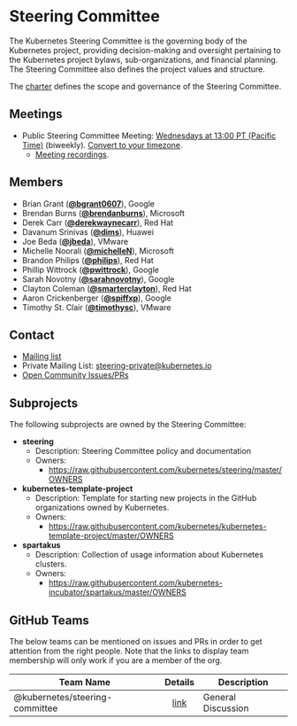 <!---
This is an autogenerated file!

Please do not edit this file directly, but instead make changes to the
sigs.yaml file in the project root.

To understand how this file is generated, see https://git.k8s.io/community/generator/README.md
--->
# Steering Committee

The Kubernetes Steering Committee is the governing body of the Kubernetes project, providing decision-making and oversight pertaining to the Kubernetes project bylaws, sub-organizations, and financial planning. The Steering Committee also defines the project values and structure.

The [charter](https://git.k8s.io/steering/charter.md) defines the scope and governance of the Steering Committee.

## Meetings
* Public Steering Committee Meeting: [Wednesdays at 13:00 PT (Pacific Time)](https://bit.ly/k8s-steering-wd) (biweekly). [Convert to your timezone](http://www.thetimezoneconverter.com/?t=13:00&tz=PT%20%28Pacific%20Time%29).
  * [Meeting recordings](https://www.youtube.com/watch?v=YAzgJRQxsdc&list=PL69nYSiGNLP1yP1B_nd9-drjoxp0Q14qM).

## Members

* Brian Grant (**[@bgrant0607](https://github.com/bgrant0607)**), Google
* Brendan Burns (**[@brendanburns](https://github.com/brendanburns)**), Microsoft
* Derek Carr (**[@derekwaynecarr](https://github.com/derekwaynecarr)**), Red Hat
* Davanum Srinivas (**[@dims](https://github.com/dims)**), Huawei
* Joe Beda (**[@jbeda](https://github.com/jbeda)**), VMware
* Michelle Noorali (**[@michelleN](https://github.com/michelleN)**), Microsoft
* Brandon Philips (**[@philips](https://github.com/philips)**), Red Hat
* Phillip Wittrock (**[@pwittrock](https://github.com/pwittrock)**), Google
* Sarah Novotny (**[@sarahnovotny](https://github.com/sarahnovotny)**), Google
* Clayton Coleman (**[@smarterclayton](https://github.com/smarterclayton)**), Red Hat
* Aaron Crickenberger (**[@spiffxp](https://github.com/spiffxp)**), Google
* Timothy St. Clair (**[@timothysc](https://github.com/timothysc)**), VMware

## Contact
* [Mailing list](https://groups.google.com/a/kubernetes.io/forum/#!forum/steering)
* Private Mailing List: steering-private@kubernetes.io
* [Open Community Issues/PRs](https://github.com/kubernetes/community/labels/ug%2Fsteering)

## Subprojects

The following subprojects are owned by the Steering Committee:
- **steering**
  - Description: Steering Committee policy and documentation
  - Owners:
    - https://raw.githubusercontent.com/kubernetes/steering/master/OWNERS
- **kubernetes-template-project**
  - Description: Template for starting new projects in the GitHub organizations owned by Kubernetes.
  - Owners:
    - https://raw.githubusercontent.com/kubernetes/kubernetes-template-project/master/OWNERS
- **spartakus**
  - Description: Collection of usage information about Kubernetes clusters.
  - Owners:
    - https://raw.githubusercontent.com/kubernetes-incubator/spartakus/master/OWNERS

## GitHub Teams

The below teams can be mentioned on issues and PRs in order to get attention from the right people.
Note that the links to display team membership will only work if you are a member of the org.

| Team Name | Details | Description |
| --------- |:-------:| ----------- |
| @kubernetes/steering-committee | [link](https://github.com/orgs/kubernetes/teams/steering-committee) | General Discussion |

<!-- BEGIN CUSTOM CONTENT -->

<!-- END CUSTOM CONTENT -->
